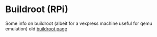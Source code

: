 Buildroot (RPi)
===============


Some info on buildroot (albeit for a vexpress machine useful for qemu
emulation)  old [buildroot page](https://dai.fmph.uniba.sk/~siska/embeddedlinux/buildroot.php)
